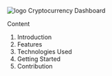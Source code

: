 ![logo](https://user-images.githubusercontent.com/108121425/235415182-db5ee08d-6a42-4372-a929-441d89c3d448.png)
Cryptocurrency Dashboard



Content
1. Introduction
2. Features
3. Technologies Used
4. Getting Started
5. Contribution
